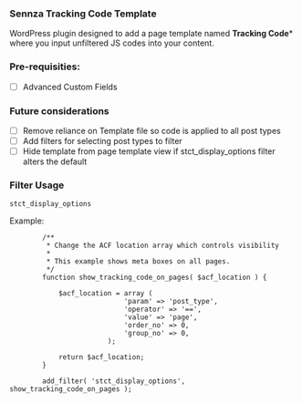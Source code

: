 ### Sennza Tracking Code Template

WordPress plugin designed to add a page template named **Tracking Code*** where you input unfiltered JS codes into your content.

### Pre-requisities:

- [ ] Advanced Custom Fields

### Future considerations

- [ ] Remove reliance on Template file so code is applied to all post types
- [ ] Add filters for selecting post types to filter
- [ ] Hide template from page template view if stct_display_options filter alters the default

### Filter Usage

```stct_display_options```

Example:

```
		/**
		 * Change the ACF location array which controls visibility
		 *
		 * This example shows meta boxes on all pages.
		 */
		function show_tracking_code_on_pages( $acf_location ) {

			$acf_location =	array (
							'param' => 'post_type',
							'operator' => '==',
							'value' => 'page',
							'order_no' => 0,
							'group_no' => 0,
						);

			return $acf_location;
		}

		add_filter( 'stct_display_options', show_tracking_code_on_pages );
```

